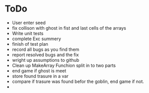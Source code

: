 
# ToDo  
  
* User enter seed
* fix collison with ghost in fist and last cells of the arrays
* Write unit tests
* complete Exc summery
* finish of test plan
* record all bugs as you find them
* report resolved bugs and the fix
* wright up assumptions to github
* Clean up MakeArray Funchion split in to two parts  
* end game if ghost is meet 
* store found trasure in a var  
* compare if trasure was found befor the goblin, end game if not.  
*
